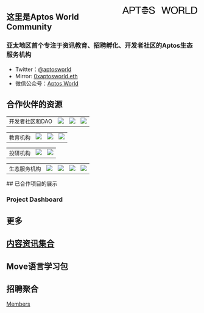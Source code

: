 <img 
    align="right" 
    style="pointer-events:none;" 
    src="./images/logofont.png" width=40%
/>

## 这里是Aptos World Community

### 亚太地区首个专注于资讯教育、招聘孵化、开发者社区的Aptos生态服务机构

- Twitter：[@aptosworld](https://twitter.com/aptosworld)
- Mirror: [0xaptosworld.eth](https://mirror.xyz/0xaptosworld.eth)
- 微信公众号：[Aptos World](./src/Wechat.md)

## 合作伙伴的资源

<table>
    <tr>
        <td>
            开发者社区和DAO
        </td>
        <td>
            <image src="./images/Cooperators/DAO/MoveDAO.png">
        </td>
        <td>
            <image src="./images/Cooperators/DAO/MoveFans.png">
        </td>
        <td>
            <image src="./images/Cooperators/DAO/MouseGeek.png">
        </td>
    </tr>
</table>

<table>
    <tr>
        <td>
            教育机构
        </td>
        <td>
            <image src="./images/Cooperators/edu/aptoseden.png">
        </td>
        <td>
            <image src="./images/Cooperators/edu/blockchainacademy.png">
        </td>
        <td>
            <image src="./images/Cooperators/edu/DC.png">
        </td>
    </tr>
</table>

<table>
    <tr>
        <td>
            投研机构
        </td>
        <td>
            <image src="./images/Cooperators/investor/aveslair.png">
        </td>
        <td>
            <image src="./images/Cooperators/investor/nothing.jpg">
        </td>
    </tr>
</table>

<table>
    <tr>
        <td>
            生态服务机构
        </td>
        <td>
            <image src="./images/Cooperators/services/e3.jpg">
        </td>
        <td>
            <image src="./images/Cooperators/services/DeJob.jpg">
        </td>
        <td>
            <image src="./images/Cooperators/services/MoveBit.png">
        </td>
        <td>
            <image src="./images/Cooperators/services/aptoshub.png">
        </td>
    </tr>
</table>
## 已合作项目的展示

### Project Dashboard

## 更多

## [内容资讯集合](./src/myPost.md)

## Move语言学习包

## 招聘聚合

[Members](./src/members.md)